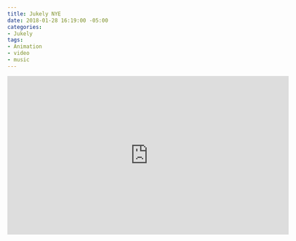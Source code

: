```yaml
---
title: Jukely NYE
date: 2018-01-28 16:19:00 -05:00
categories:
- Jukely
tags:
- Animation
- video
- music
---
```


<div class="video-responsive">
	<iframe src="https://player.vimeo.com/video/253156741?autoplay=1&loop=1&autopause=0" width="640" height="360" frameborder="0" webkitallowfullscreen mozallowfullscreen allowfullscreen></iframe>
</div>